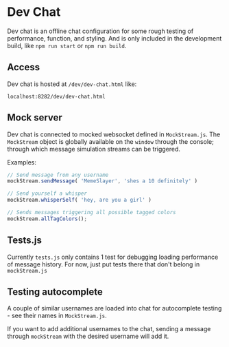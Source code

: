 # Dev Chat

Dev chat is an offline chat configuration for some rough testing of performance, function, and styling. And is only included in the development build, like `npm run start` or `npm run build`.

## Access

Dev chat is hosted at `/dev/dev-chat.html` like:

```
localhost:8282/dev/dev-chat.html
```

## Mock server

Dev chat is connected to mocked websocket defined in `MockStream.js`. The `MockStream` object is globally available on the `window` through the console; through which message simulation streams can be triggered.

Examples:

```js
// Send message from any username
mockStream.sendMessage( 'MemeSlayer', 'shes a 10 definitely' )

// Send yourself a whisper
mockStream.whisperSelf( 'hey, are you a girl' )

// Sends messages triggering all possible tagged colors
mockStream.allTagColors();
```

## Tests.js

Currently `tests.js` only contains 1 test for debugging loading performance of message history. For now, just put tests there that don't belong in `mockStream.js`

## Testing autocomplete

A couple of similar usernames are loaded into chat for autocomplete testing - see their names in `MockStream.js`.

If you want to add additional usernames to the chat, sending a message through `mockStream` with the desired username will add it.
